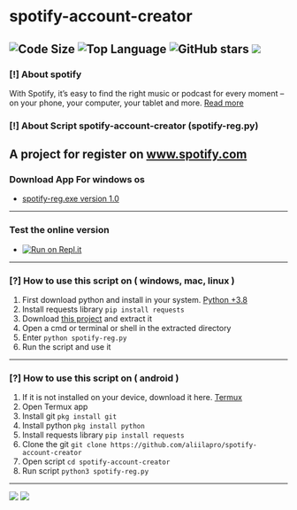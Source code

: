 # spotify-account-creator
![Code Size](https://img.shields.io/github/languages/code-size/aliilapro/spotify-account-creator) ![Top Language](https://img.shields.io/github/languages/top/aliilapro/spotify-account-creator) ![GitHub stars](https://img.shields.io/github/stars/aliilapro/spotify-account-creator) ![](https://img.shields.io/badge/The%20Long%20Hope-%F0%9F%98%8E%E2%9C%8C-green)
--------------------------------------------------------------------

### [!] About spotify
With Spotify, it’s easy to find the right music or podcast for every moment – on your phone, your computer, your tablet and more.
[Read more](https://www.spotify.com/us/about-us/contact/)

### [!] About Script spotify-account-creator (spotify-reg.py)
A project for register on www.spotify.com
--------------------------------------------------------------------
### Download App For windows os

- [spotify-reg.exe version 1.0](https://github.com/ALIILAPRO/spotify-account-creator/releases/download/v1.0/spotify-reg.zip)
--------------------------------------------------------------------
 ### Test the online version
 
 - [![Run on Repl.it](https://repl.it/badge/github/aliilapro/spotify)](https://spotify.aliilapro.repl.run)
 --------------------------------------------------------------------
 ### [?] How to use this script on ( windows, mac, linux )
1. First download python and install in your system. [Python +3.8](https://www.python.org/downloads/)
2. Install requests library `pip install requests`
3. Download [this project](https://github.com/aliilapro/spotify-account-creator/archive/master.zip) and extract it
4. Open a cmd or terminal or shell in the extracted directory
5. Enter `python spotify-reg.py`
6. Run the script and use it
--------------------------------------------------------------------
### [?] How to use this script on ( android )
1. If it is not installed on your device, download it here. [Termux](https://play.google.com/store/apps/details?id=com.termux&hl=en_GB)
2. Open Termux app
3. Install git    `pkg install git`
4. Install python `pkg install python`
5. Install requests library `pip install requests`
6. Clone the git  `git clone https://github.com/aliilapro/spotify-account-creator`
7. Open script    `cd spotify-account-creator`
8. Run script     `python3 spotify-reg.py`
--------------------------------------------------------------------
![](https://github.com/ALIILAPRO/spotify-account-creator/blob/main/sc/s-2.jpg)
![](https://github.com/ALIILAPRO/spotify-account-creator/blob/main/sc/s-1.jpg)
